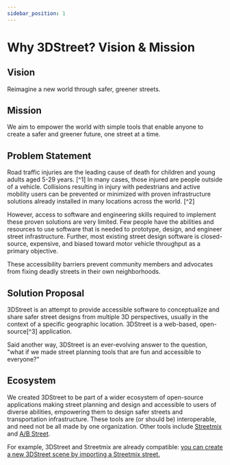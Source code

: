 ```yaml
---
sidebar_position: 1
---
```


# Why 3DStreet? Vision & Mission

## Vision
Reimagine a new world through safer, greener streets.

## Mission
We aim to empower the world with simple tools that enable anyone to create a safer and greener future, one street at a time.

## Problem Statement

Road traffic injuries are the leading cause of death for children and young adults aged 5-29 years. [^1] In many cases, those injured are people outside of a vehicle. Collisions resulting in injury with pedestrians and active mobility users can be prevented or minimized with proven infrastructure solutions already installed in many locations across the world. [^2]

However, access to software and engineering skills required to implement these proven solutions are very limited. Few people have the abilities and resources to use software that is needed to prototype, design, and engineer street infrastructure. Further, most existing street design software is closed-source, expensive, and biased toward motor vehicle throughput as a primary objective.

These accessibility barriers prevent community members and advocates from fixing deadly streets in their own neighborhoods.

## Solution Proposal

3DStreet is an attempt to provide accessible software to conceptualize and share safer street designs from multiple 3D perspectives, usually in the context of a specific geographic location. 3DStreet is a web-based, open-source[^3] application.

Said another way, 3DStreet is an ever-evolving answer to the question, "what if we made street planning tools that are fun and accessible to everyone?"

## Ecosystem

We created 3DStreet to be part of a wider ecosystem of open-source applications making street planning and design and accessible to users of diverse abilities, empowering them to design safer streets and transportation infrastructure. These tools are (or should be) interoperable, and need not be all made by one organization. Other tools include [Streetmix](https://streetmix.net) and [A/B Street](https://a-b-street.github.io/docs/index.html).

For example, 3DStreet and Streetmix are already compatible: [you can create a new 3DStreet scene by importing a Streetmix street.](/docs/tutorial-streetmix-to-3dstreet/overview-streetmix-3dstreet)